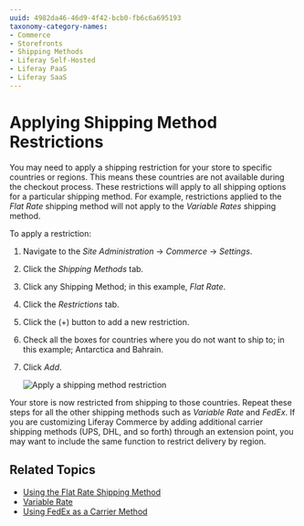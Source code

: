 ```yaml
---
uuid: 4982da46-46d9-4f42-bcb0-fb6c6a695193
taxonomy-category-names:
- Commerce
- Storefronts
- Shipping Methods
- Liferay Self-Hosted
- Liferay PaaS
- Liferay SaaS
---
```

# Applying Shipping Method Restrictions

You may need to apply a shipping restriction for your store to specific countries or regions. This means these countries are not available during the checkout process. These restrictions will apply to all shipping options for a particular shipping method. For example, restrictions applied to the _Flat Rate_ shipping method will not apply to the _Variable Rates_ shipping method.

To apply a restriction:

1. Navigate to the _Site Administration_ → _Commerce_ → _Settings_.
1. Click the _Shipping Methods_ tab.
1. Click any Shipping Method; in this example, _Flat Rate_.
1. Click the _Restrictions_ tab.
1. Click the (+) button to add a new restriction.
1. Check all the boxes for countries where you do not want to ship to; in this example; Antarctica and Bahrain.
1. Click _Add_.

    ![Apply a shipping method restriction](./applying-shipping-method-restrictions/images/01.png)

Your store is now restricted from shipping to those countries. Repeat these steps for all the other shipping methods such as _Variable Rate_ and _FedEx_. If you are customizing Liferay Commerce by adding additional carrier shipping methods (UPS, DHL, and so forth) through an extension point, you may want to include the same function to restrict delivery by region.

## Related Topics

* [Using the Flat Rate Shipping Method](./using-the-flat-rate-shipping-method.md)
* [Variable Rate](./using-the-variable-rate-shipping-method.md)
* [Using FedEx as a Carrier Method](./using-the-fedex-shipping-method.md)
